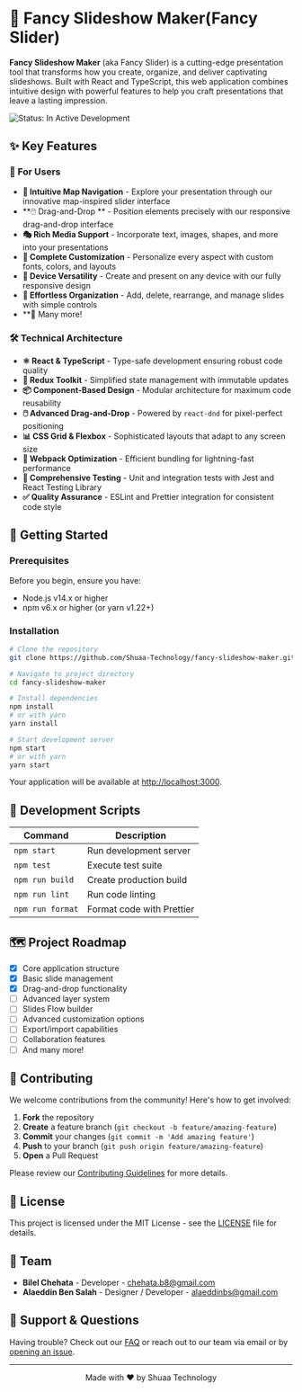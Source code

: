 # 🎨 Fancy Slideshow Maker(Fancy Slider)

**Fancy Slideshow Maker** (aka Fancy Slider) is a cutting-edge presentation tool that transforms how you create, organize, and deliver captivating slideshows. Built with React and TypeScript, this web application combines intuitive design with powerful features to help you craft presentations that leave a lasting impression.

![Status: In Active Development](https://img.shields.io/badge/Status-In%20Development-yellow)

## ✨ Key Features

### 🚀 For Users

- **🔄 Intuitive Map Navigation** - Explore your presentation through our innovative map-inspired slider interface
- **🖱️ Drag-and-Drop ** - Position elements precisely with our responsive drag-and-drop interface
- **🎭 Rich Media Support** - Incorporate text, images, shapes, and more into your presentations
- **🎨 Complete Customization** - Personalize every aspect with custom fonts, colors, and layouts
- **📱 Device Versatility** - Create and present on any device with our fully responsive design
- **🔄 Effortless Organization** - Add, delete, rearrange, and manage slides with simple controls
- **🤝 Many more!

### 🛠️ Technical Architecture

- **⚛️ React & TypeScript** - Type-safe development ensuring robust code quality
- **🔄 Redux Toolkit** - Simplified state management with immutable updates
- **📦 Component-Based Design** - Modular architecture for maximum code reusability
- **🖱️ Advanced Drag-and-Drop** - Powered by `react-dnd` for pixel-perfect positioning
- **📊 CSS Grid & Flexbox** - Sophisticated layouts that adapt to any screen size
- **🔧 Webpack Optimization** - Efficient bundling for lightning-fast performance
- **🧪 Comprehensive Testing** - Unit and integration tests with Jest and React Testing Library
- **✅ Quality Assurance** - ESLint and Prettier integration for consistent code style

## 🚀 Getting Started

### Prerequisites

Before you begin, ensure you have:

- Node.js v14.x or higher
- npm v6.x or higher (or yarn v1.22+)

### Installation

```bash
# Clone the repository
git clone https://github.com/Shuaa-Technology/fancy-slideshow-maker.git

# Navigate to project directory
cd fancy-slideshow-maker

# Install dependencies
npm install
# or with yarn
yarn install

# Start development server
npm start
# or with yarn
yarn start
```

Your application will be available at [http://localhost:3000](http://localhost:3000).

## 🔧 Development Scripts

| Command | Description |
|---------|-------------|
| `npm start` | Run development server |
| `npm test` | Execute test suite |
| `npm run build` | Create production build |
| `npm run lint` | Run code linting |
| `npm run format` | Format code with Prettier |

## 🗺️ Project Roadmap

- [x] Core application structure
- [x] Basic slide management
- [x] Drag-and-drop functionality
- [ ] Advanced layer system
- [ ] Slides Flow builder
- [ ] Advanced customization options
- [ ] Export/import capabilities
- [ ] Collaboration features
- [ ] And many more!

## 🤝 Contributing

We welcome contributions from the community! Here's how to get involved:

1. **Fork** the repository
2. **Create** a feature branch (`git checkout -b feature/amazing-feature`)
3. **Commit** your changes (`git commit -m 'Add amazing feature'`)
4. **Push** to your branch (`git push origin feature/amazing-feature`)
5. **Open** a Pull Request

Please review our [Contributing Guidelines](CONTRIBUTING.md) for more details.

## 📄 License

This project is licensed under the MIT License - see the [LICENSE](LICENSE) file for details.

## 👥 Team

- **Bilel Chehata** - Developer - [chehata.b8@gmail.com](mailto:chehata.b8@gmail.com)
- **Alaeddin Ben Salah** - Designer / Developer - [alaeddinbs@gmail.com](mailto:alaeddinbs@gmail.com)

## 🙋 Support & Questions

Having trouble? Check out our [FAQ](FAQ.md) or reach out to our team via email or by [opening an issue](https://github.com/Shuaa-Technology/fancy-slideshow-maker/issues/new).

---

<p align="center">
  Made with ❤️ by Shuaa Technology
</p>
